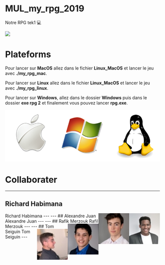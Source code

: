 # MUL_my_rpg_2019
Notre RPG tek1 :computer:

![](images/main.gif)

# Plateforms

Pour lancer sur **MacOS** allez dans le fichier **Linux_MacOS** et lancer le jeu avec **./my_rpg_mac**.

Pour lancer sur **Linux** allez dans le fichier **Linux_MacOS** et lancer le jeu avec **./my_rpg_linux**.

Pour lancer sur **Windows**, allez dans le dossier **Windows** puis dans le dossier **exe rpg 2** et finalement vous pouvez lancer **rpg.exe**.

![](images/windows-mac-os-linux.png)

# Collaborater

---
## Richard Habimana
<img align="right" width="100" height="100" src="images/rich.jpeg">
Richard Habimana
---
---
## Alexandre Juan
<img align="right" width="100" height="100" src="images/juan.jpeg">
Alexandre Juan
---
---
## Rafik Merzouk
<img align="right" width="100" height="100" src="images/rafik.jpeg">
Rafil Merzouk
---
---
## Tom Seiguin
<img align="right" width="100" height="100" src="images/tom.jpeg">
Tom Seiguin
---
